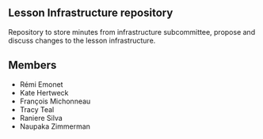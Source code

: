 ## Lesson Infrastructure repository

Repository to store minutes from infrastructure subcommittee, propose and discuss changes to the lesson infrastructure.

## Members

* Rémi Emonet
* Kate Hertweck
* François Michonneau
* Tracy Teal
* Raniere Silva
* Naupaka Zimmerman 
